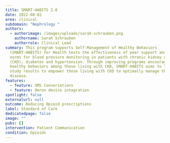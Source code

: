```yaml
---
title: SMART-HABITS 2.0
date: 2022-08-02
area: clinical
subdomain: "Nephrology "
authors:
  - authorimage: /images/uploads/sarah-schrauben.png
    authorname: Sarah Schrauben
    authorrole: Clinical Lead
summary: This program supports Self-Management of Healthy Behaviors
  (SMART-HABITS) for Health tests the effectiveness of peer support and social
  norms for blood pressure monitoring in patients with chronic kidney disease
  (CKD), diabetes and hypertension. Through improving programs encouraging
  healthy behaviors among those living with CKD, SMART-HABITS aims to leverage
  study results to empower those living with CKD to optimally manage their
  disease.
features:
  - feature: SMS Conversations
  - feature: Omron device integration
spotlight: false
externalurl: null
outcome: Reducing Opioid prescriptions
label: Standard of Care
dedicatedpage: false
image: ""
pubs: []
intervention: Patient Communication
condition: Opioids
---
```


